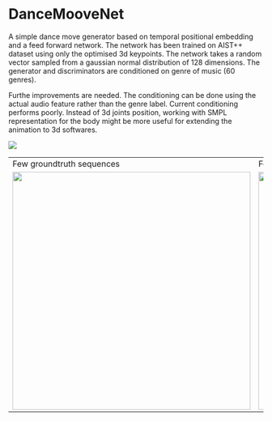 # DanceMooveNet
A simple dance move generator based on temporal positional embedding and a feed forward network.
The network has been trained on AIST++ dataset using only the optimised 3d keypoints. The network takes a random vector sampled from a gaussian normal distribution of 128 dimensions. The generator and discriminators are conditioned on genre of music (60 genres).

Furthe improvements are needed. The conditioning can be done using the actual audio feature rather than the genre label. Current conditioning performs poorly. Instead of 3d joints position, working with SMPL representation for the body might be more useful for extending the animation to 3d softwares.

![](https://github.com/sandman002/DanceMooveNet/blob/main/anim/ss.gif)

<table>
  <tr>
    <td>Few groundtruth sequences</td>
    <td>Few generated sequences</td>
  </tr>
  <tr>
    <td><img src="https://github.com/sandman002/DanceMooveNet/blob/main/anim/gt.gif" width="470" /></td>
    <td><img src="https://github.com/sandman002/DanceMooveNet/blob/main/anim/pics.gif" width="470" /></td>
  </tr>
 </table>




